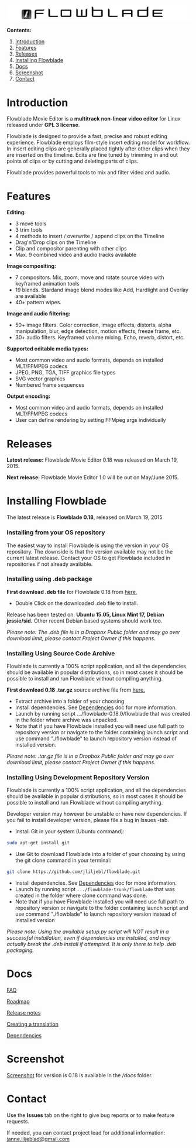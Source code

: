 ![Flowblade](flowblade-trunk/Flowblade/res/img/header_text.png "Flowblade")

**Contents:**
  1. [Introduction](https://github.com/jliljebl/flowblade#introduction)
  1. [Features](https://github.com/jliljebl/flowblade#features)
  1. [Releases](https://github.com/jliljebl/flowblade#releases)
  1. [Installing Flowblade](https://github.com/jliljebl/flowblade#installing-flowblade)
  1. [Docs](https://github.com/jliljebl/flowblade#docs)
  1. [Screenshot](https://github.com/jliljebl/flowblade#screenshot)
  1. [Contact](https://github.com/jliljebl/flowblade#contact)

# Introduction

Flowblade Movie Editor is a **multitrack non-linear video editor** for Linux released under **GPL 3 license**.

Flowblade is designed to provide a fast, precise and robust editing experience. Flowblade  employs film-style insert editing model for workflow. In insert editing clips are generally placed tightly after other clips when they are inserted on the timeline. Edits are fine tuned by trimming in and out points of clips or by cutting and deleting parts of clips.

Flowblade provides powerful tools to mix and filter video and audio.

# Features

**Editing:**

  * 3 move tools
  * 3 trim tools
  * 4 methods to insert / overwrite / append clips on the Timeline
  * Drag'n'Drop clips on the Timeline
  * Clip and compositor parenting with other clips
  * Max. 9 combined video and audio tracks available

**Image compositing:**

  * 7 compositors. Mix, zoom, move and rotate source video with keyframed animation tools
  * 19 blends. Stardand image blend modes like Add, Hardlight and Overlay are available
  * 40+ pattern wipes. 

**Image and audio filtering:**

  * 50+ image filters. Color correction, image effects, distorts, alpha manipulation, blur, edge detection, motion effects, freeze frame, etc.
  * 30+ audio filters. Keyframed volume mixing. Echo, reverb, distort, etc.

**Supported editable media types:**

  * Most common video and audio formats, depends on installed MLT/FFMPEG codecs
  * JPEG, PNG, TGA, TIFF graphics file types
  * SVG vector graphics
  * Numbered frame sequences 

**Output encoding:**

  * Most common video and audio formats, depends on installed MLT/FFMPEG codecs
  * User can define rendering by setting FFMpeg args individually
        
# Releases

**Latest release:** Flowblade Movie Editor 0.18 was released on March 19, 2015.

**Next release:** Flowblade Movie Editor 1.0 will be out on May/June 2015.

# Installing Flowblade

The latest release is **Flowblade 0.18**, released on March 19, 2015

### Installing from your OS repository

The easiest way to install Flowblade is using the version in your OS repository. The downside is that the version available may not be the current latest release. Contact your OS to get Flowblade included in repositories if not already available.

### Installing using .deb package

**First download .deb file** for Flowblade 0.18 from <a href="https://www.dropbox.com/s/v71v4e6y23dse2u/flowblade-0.18.0-1_all.deb?dl=0">here.</a>  

<ul>
    <li>Double Click on the downloaded .deb file to install.</li>
</ul>

Release has been tested on: <b>Ubuntu 15.05, Linux Mint 17, Debian jessie/sid.</b>
Other recent Debian based systems should work too.

*Please note: The .deb file is in a Dropbox Public folder and may go over download limit, please contact Project Owner if this happens.*


### Installing Using Source Code Archive

Flowblade is currently a 100% script application, and all the dependencies should be available in popular distributions, so in most cases it should be possible to install and run Flowblade without compiling anything.

**First download 0.18 .tar.gz** source archive file from <a href="https://www.dropbox.com/s/qcw3gcyd6uioill/flowblade-0.18.0.tar.gz?dl=0">here.</a> 

  * Extract archive into a folder of your choosing
  * Install dependencies. See [Dependencies](./flowblade-trunk/docs/DEPENDENCIES.md) doc for more information.
  * Launch by running script .../flowblade-0.18.0/flowblade that was created in the folder where archive was unpacked.
  * Note that if you have Flowblade installed you will need use full path to repository version or navigate to the folder containing launch script and use command "./flowblade" to launch repository version instead of installed version.

*Please note: .tar.gz file is in a Dropbox Public folder and may go over download limit, please contact Project Owner if this happens.*

### Installing Using Development Repository Version

Flowblade is currently a 100% script application, and all the dependencies should be available in popular distributions, so in most cases it should be possible to install and run Flowblade without compiling anything.

Developer version may however be unstable or have new dependencies. If you fail to install developer version, please file a bug in Issues -tab.
  * Install Git in your system (Ubuntu command):
```bash
sudo apt-get install git
```
  * Use Git to download Flowblade into a folder of your choosing by using the git clone command in your terminal:
```bash
git clone https://github.com/jliljebl/flowblade.git
```
  * Install dependencies. See   [Dependencies](./flowblade-trunk/docs/DEPENDENCIES.md) doc for more information.
  * Launch by running script ``.../flowblade-trunk/flowblade`` that was created in the folder where clone command was done.
  * Note that if you have Flowblade installed you will need use full path to repository version or navigate to the folder containing launch script and use command "./flowblade" to launch repository version instead of installed version
 
*Please note: Using the available setup.py script will NOT result in a successful installation, even if dependencies are installed, and may actually break the .deb install if attempted. It is only there to help .deb packaging.* 

# Docs

[FAQ](./flowblade-trunk/docs/FAQ.md)

[Roadmap](./flowblade-trunk/docs/ROADMAP.md)

[Release notes](./flowblade-trunk/docs/RELEASE_NOTES.md)

[Creating a translation](./flowblade-trunk/docs/CREATING_TRANSLATION.md)

[Dependencies](./flowblade-trunk/docs/DEPENDENCIES.md)



# Screenshot

[Screenshot](./flowblade-trunk/docs/Screenshot-0-18.png) for version is 0.18 is available in the */docs* folder.

# Contact

Use the **Issues** tab on the right to give bug reports or to make feature requests.

If needed, you can contact project lead for additional information: janne.liljeblad@gmail.com
